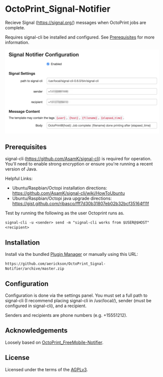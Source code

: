 # OctoPrint_Signal-Notifier

Recieve Signal (https://signal.org/) messages when OctoPrint jobs are complete.

Requires signal-cli be installed and configured. See [Prerequisites](README.md#Prerequisites) for more information. 

![Settings tab screenshot](extras/signalnotifier.png)


## Prerequisites

signal-cli (https://github.com/AsamK/signal-cli) is required for operation. You'll need to enable strong encryption or ensure you're running a recent version of Java.

Helpful Links:
  - Ubuntu/Raspbian/Octopi installation directions:  https://github.com/AsamK/signal-cli/wiki/HowToUbuntu
  - Ubuntu/Raspbian/Octopi java upgrade directions: https://gist.github.com/ribasco/fff7d30b31807eb02b32bcf35164f11f

Test by running the following as the user Octoprint runs as. 

```
signal-cli -u <sender> send -m "signal-cli works from $USER@$HOST" <recipient>
```

## Installation

Install via the bundled [Plugin Manager](https://github.com/foosel/OctoPrint/wiki/Plugin:-Plugin-Manager)
or manually using this URL:

    https://github.com/aerickson/OctoPrint_Signal-Notifier/archive/master.zip

## Configuration

Configuration is done via the settings panel. You must set a full path to signal-cli (I recommend placing signal-cli in /usr/local/), sender (must be configured in signal-cli), and a recipient. 

Senders and recipients are phone numbers (e.g. +15551212).

## Acknowledgements

Loosely based on [OctoPrint_FreeMobile-Notifier](https://github.com/Pinaute/OctoPrint_FreeMobile-Notifier).

## License

Licensed under the terms of the [AGPLv3](http://opensource.org/licenses/AGPL-3.0).
